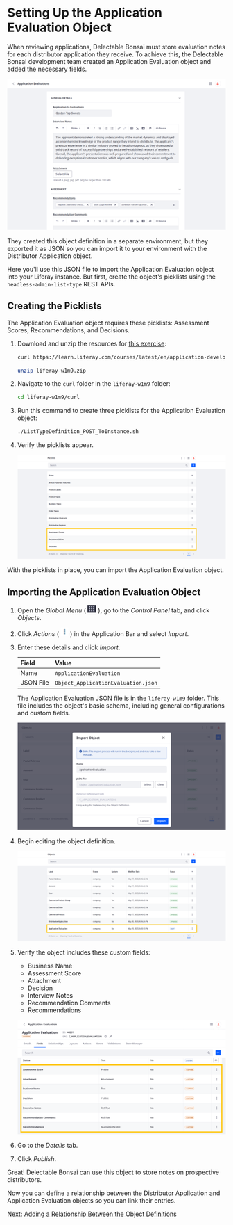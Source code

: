 # Setting Up the Application Evaluation Object

When reviewing applications, Delectable Bonsai must store evaluation notes for each distributor application they receive. To achieve this, the Delectable Bonsai development team created an Application Evaluation object and added the necessary fields.

![Import the Application Evaluation object](./setting-up-the-application-evaluation-object/images/01.png)

They created this object definition in a separate environment, but they exported it as JSON so you can import it to your environment with the Distributor Application object.

Here you'll use this JSON file to import the Application Evaluation object into your Liferay instance. But first, create the object's picklists using the `headless-admin-list-type` REST APIs. <!--TASK: Use the batch client extension instead. This way you can add the lists and objects.-->

## Creating the Picklists

The Application Evaluation object requires these picklists: Assessment Scores, Recommendations, and Decisions.

1. Download and unzip the resources for [this exercise](./liferay-w1m9.zip):

   ```bash
   curl https://learn.liferay.com/courses/latest/en/application-development/modeling-data-structures/setting-up-the-application-evaluation-object/liferay-w1m9.zip -O
   ```

   ```bash
   unzip liferay-w1m9.zip
   ```

1. Navigate to the `curl` folder in the `liferay-w1m9` folder:

   ```bash
   cd liferay-w1m9/curl
   ```

1. Run this command to create three picklists for the Application Evaluation object:

   ```bash
   ./ListTypeDefinition_POST_ToInstance.sh
   ```

1. Verify the picklists appear.

   ![Verify the picklists appear.](./setting-up-the-application-evaluation-object/images/02.png)

With the picklists in place, you can import the Application Evaluation object.

## Importing the Application Evaluation Object

1. Open the *Global Menu* ( ![Global Menu](../../images/icon-applications-menu.png) ), go to the *Control Panel* tab, and click *Objects*.

1. Click *Actions* ( ![Actions Button](../../images/icon-actions.png) ) in the Application Bar and select *Import*.

1. Enter these details and click *Import*.

   | Field | Value |
   | :--- | :--- |
   | Name | `ApplicationEvaluation` |
   | JSON File | `Object_ApplicationEvaluation.json` |

   The Application Evaluation JSON file is in the `liferay-w1m9` folder. This file includes the object's basic schema, including general configurations and custom fields.

   ![Import the Object_ApplicationEvaluation.json file.](./setting-up-the-application-evaluation-object/images/03.png)

1. Begin editing the object definition.

   ![Begin editing the object definition.](./setting-up-the-application-evaluation-object/images/04.png)

1. Verify the object includes these custom fields:

   * Business Name
   * Assessment Score
   * Attachment
   * Decision
   * Interview Notes
   * Recommendation Comments
   * Recommendations

   ![Verify the object includes these custom fields.](./setting-up-the-application-evaluation-object/images/05.png)

1. Go to the *Details* tab.

1. Click *Publish*.

Great! Delectable Bonsai can use this object to store notes on prospective distributors.

Now you can define a relationship between the Distributor Application and Application Evaluation objects so you can link their entries.

Next: [Adding a Relationship Between the Object Definitions](./adding-a-relationship-between-the-object-definitions.md)
